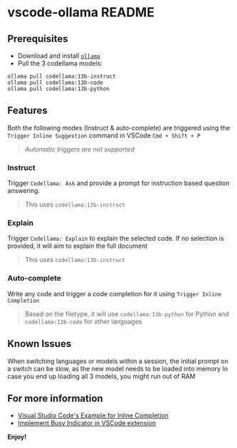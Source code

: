 # vscode-ollama README

## Prerequisites

- Download and install [`ollama`](https://ollama.ai)
- Pull the 3 codellama models:
```
ollama pull codellama:13b-instruct
ollama pull codellama:13b-code
ollama pull codellama:13b-python
```

## Features

Both the following modes (Instruct & auto-complete) are triggered using the `Trigger Inline Suggestion` command in VSCode `Cmd + Shift + P`
> _Automatic triggers are not supported_

### Instruct
Trigger `Codellama: Ask` and provide a prompt for instruction based question answering. 
> This uses `codellama:13b-instruct`

### Explain
Trigger `Codellama: Explain` to explain the selected code. If no selection is provided, it will aim to explain the full document
> This uses `codellama:13b-instruct`

### Auto-complete
Write any code and trigger a code completion for it using `Trigger Inline Completion`
> Based on the filetype, it will use `codellama:13b-python` for Python and `codellama:13b-code` for other languages

## Known Issues

When switching languages or models within a session, the initial prompt on a switch can be slow, as the new model needs to be loaded into memory
In case you end up loading all 3 models, you might run out of RAM

## For more information

* [Visual Studio Code's Example for Inline Completion](https://github.com/microsoft/vscode-extension-samples/blob/4721ef0c450f36b5bce2ecd5be4f0352ed9e28ab/inline-completions/src/extension.ts#L11)
* [Implement Busy Indicator in VSCode extension](https://stackoverflow.com/questions/43695200/how-to-implement-a-busy-indicator-in-vscode)

**Enjoy!**
